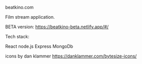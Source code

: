 beatkino.com

Film stream application.

BETA version: https://beatkino-beta.netlify.app/#/

Tech stack:

React
node.js
Express
MongoDb


icons by dan klammer https://danklammer.com/bytesize-icons/
 